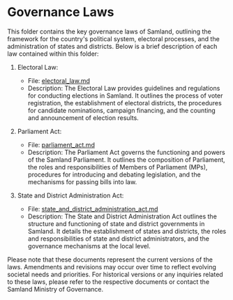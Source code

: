 # Governance Laws

This folder contains the key governance laws of Samland, outlining the framework for the country's political system, electoral processes, and the administration of states and districts. Below is a brief description of each law contained within this folder:

1. Electoral Law:
   - File: [electoral_law.md](./electoral_law.md)
   - Description: The Electoral Law provides guidelines and regulations for conducting elections in Samland. It outlines the process of voter registration, the establishment of electoral districts, the procedures for candidate nominations, campaign financing, and the counting and announcement of election results.

2. Parliament Act:
   - File: [parliament_act.md](./parliament_act.md)
   - Description: The Parliament Act governs the functioning and powers of the Samland Parliament. It outlines the composition of Parliament, the roles and responsibilities of Members of Parliament (MPs), procedures for introducing and debating legislation, and the mechanisms for passing bills into law.

3. State and District Administration Act:
   - File: [state_and_district_administration_act.md](./state_and_district_administration_act.md)
   - Description: The State and District Administration Act outlines the structure and functioning of state and district governments in Samland. It details the establishment of states and districts, the roles and responsibilities of state and district administrators, and the governance mechanisms at the local level.

Please note that these documents represent the current versions of the laws. Amendments and revisions may occur over time to reflect evolving societal needs and priorities. For historical versions or any inquiries related to these laws, please refer to the respective documents or contact the Samland Ministry of Governance.
